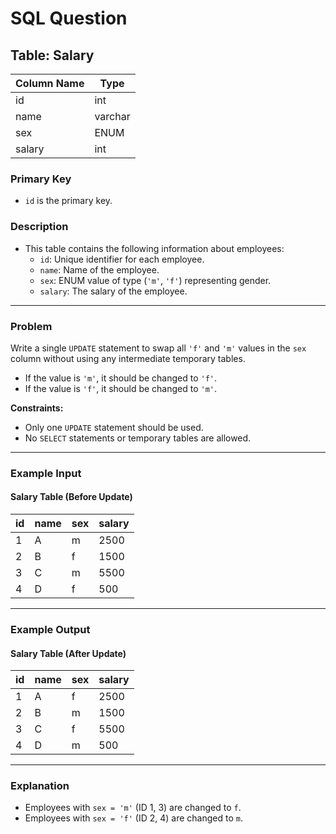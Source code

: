 # SQL Question

## Table: Salary

| Column Name | Type    |
|-------------|---------|
| id          | int     |
| name        | varchar |
| sex         | ENUM    |
| salary      | int     |

### Primary Key
- `id` is the primary key.

### Description
- This table contains the following information about employees:
  - `id`: Unique identifier for each employee.
  - `name`: Name of the employee.
  - `sex`: ENUM value of type (`'m'`, `'f'`) representing gender.
  - `salary`: The salary of the employee.

---

### Problem
Write a single `UPDATE` statement to swap all `'f'` and `'m'` values in the `sex` column without using any intermediate temporary tables.

- If the value is `'m'`, it should be changed to `'f'`.
- If the value is `'f'`, it should be changed to `'m'`.

**Constraints:**
- Only one `UPDATE` statement should be used.
- No `SELECT` statements or temporary tables are allowed.

---

### Example Input

#### Salary Table (Before Update)
| id | name | sex | salary |
|----|------|-----|--------|
| 1  | A    | m   | 2500   |
| 2  | B    | f   | 1500   |
| 3  | C    | m   | 5500   |
| 4  | D    | f   | 500    |

---

### Example Output

#### Salary Table (After Update)
| id | name | sex | salary |
|----|------|-----|--------|
| 1  | A    | f   | 2500   |
| 2  | B    | m   | 1500   |
| 3  | C    | f   | 5500   |
| 4  | D    | m   | 500    |

---

### Explanation
- Employees with `sex = 'm'` (ID 1, 3) are changed to `f`.
- Employees with `sex = 'f'` (ID 2, 4) are changed to `m`.
